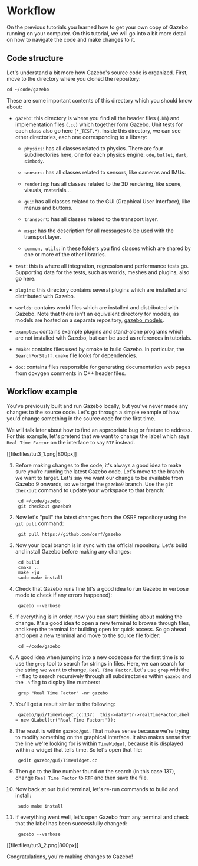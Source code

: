 # Workflow

On the previous tutorials you learned how to get your own copy of Gazebo
running on your computer. On this tutorial, we will go into a bit more
detail on how to navigate the code and make changes to it.

## Code structure

Let's understand a bit more how Gazebo's source code is organized. First,
move to the directory where you cloned the repository:

    cd ~/code/gazebo

These are some important contents of this directory which you should know about:

* `gazebo`: this directory is where you find all the header files (`.hh`) and
implementation files (`.cc`) which together form Gazebo. Unit tests for each class
also go here (`*_TEST.*`).
Inside this directory, we can see other directories, each one corresponding to a
library:

    * `physics`: has all classes related to physics. There are four
                 subdirectories here, one for each physics engine:
                 `ode`, `bullet`, `dart`, `simbody`.

    * `sensors`: has all classes related to sensors, like cameras and IMUs.

    * `rendering`: has all classes related to the 3D rendering, like scene,
                   visuals, materials...

    * `gui`: has all classes related to the GUI (Graphical User Interface),
             like menus and buttons.

    * `transport`: has all classes related to the transport layer.

    * `msgs`: has the description for all messages to be used with the
              transport layer.

    * `common, utils`: in these folders you find classes which are shared by
                       one or more of the other libraries.

* `test`: this is where all integration, regression and performance tests go.
Supporting data for the tests, such as worlds, meshes and plugins, also go here.

* `plugins`: this directory contains several plugins which are installed and
distributed with Gazebo.

* `worlds`: contains world files which are installed and distributed with
Gazebo. Note that there isn't an equivalent directory for models, as models are
hosted on a separate repository,
[gazebo_models](https://bitbucket.org/osrf/gazebo_models/).

* `examples`: contains example plugins and stand-alone programs which are not
installed with Gazebo, but can be used as references in tutorials.

* `cmake`: contains files used by cmake to build Gazebo. In particular, the
`SearchForStuff.cmake` file looks for dependencies.

* `doc`: contains files responsible for generating documentation web pages
from doxygen comments in C++ header files.

## Workflow example

You've previously built and run Gazebo locally, but you've never made any changes
to the source code. Let's go through a simple example of how you'd change something
in the source code for the first time.

We will talk later about how to find an appropriate bug or feature to address.
For this example, let's pretend that we want to change the label which says
`Real Time Factor` on the interface to say `RTF` instead.

[[file:files/tut3_1.png|800px]]


1. Before making changes to the code, it's always a good idea to make sure you're
running the latest Gazebo code. Let's move to the branch we want to target. Let's
say we want our change to be available from Gazebo 9 onwards, so we target
the `gazebo9` branch. Use the `git checkout` command to update your workspace to
that branch:

        cd ~/code/gazebo
        git checkout gazebo9

1. Now let's "pull" the latest changes from the OSRF repository using the
`git pull` command:

        git pull https://github.com/osrf/gazebo

1. Now your local branch is in sync with the official repository. Let's build
and install Gazebo before making any changes:

        cd build
        cmake ..
        make -j4
        sudo make install

1. Check that Gazebo runs fine (it's a good idea to run Gazebo in verbose mode
   to check if any errors happened):

        gazebo --verbose

1. If everything is in order, now you can start thinking about making the change.
It's a good idea to open a new terminal to browse through files, and keep the
terminal for building open for quick access. So go ahead and open a new terminal
and move to the source file folder:

        cd ~/code/gazebo

1. A good idea when jumping into a new codebase for the first time is to use the
`grep` tool to search for strings in files. Here, we can search for the string
we want to change, `Real Time Factor`. Let's use `grep` with the `-r` flag to
search recursively through all subdirectories within `gazebo` and the `-n` flag
to display line numbers:

        grep "Real Time Factor" -nr gazebo

1. You'll get a result similar to the following:

        gazebo/gui/TimeWidget.cc:137:  this->dataPtr->realTimeFactorLabel = new QLabel(tr("Real Time Factor:"));

1. The result is within `gazebo/gui`. That makes sense because we're
trying to modify something on the graphical interface. It also makes sense
that the line we're looking for is within `TimeWidget`, because it is
displayed within a widget that tells time. So let's open that file:

        gedit gazebo/gui/TimeWidget.cc

1. Then go to the line number found on the search (in this case 137), change
`Real Time Factor` to `RTF` and then save the file.

1. Now back at our build terminal, let's re-run commands to build and install:

        sudo make install

1. If everything went well, let's open Gazebo from any terminal and check that the
label has been successfully changed:

        gazebo --verbose

[[file:files/tut3_2.png|800px]]

Congratulations, you're making changes to Gazebo!
